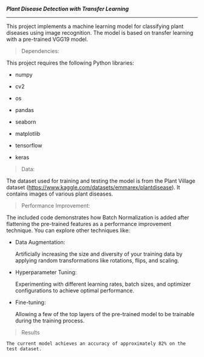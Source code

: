 ***Plant Disease Detection with Transfer Learning***

****

This project implements a machine learning model for classifying plant diseases using image recognition. The model is based on transfer learning with a pre-trained VGG19 model.

>Dependencies: 

This project requires the following Python libraries:


* numpy

* cv2

* os

* pandas

* seaborn

* matplotlib

* tensorflow

* keras

>Data: 

The dataset used for training and testing the model is from the Plant Village dataset (https://www.kaggle.com/datasets/emmarex/plantdisease). It contains images of various plant diseases.





>Performance Improvement:

The included code demonstrates how Batch Normalization is added after flattening the pre-trained features as a performance improvement technique. You can explore other techniques like:

* Data Augmentation: 

	Artificially increasing the size and diversity of your training data by applying random transformations like rotations, flips, and scaling.

* Hyperparameter Tuning:

	Experimenting with different learning rates, batch sizes, and optimizer configurations to achieve optimal performance.

* Fine-tuning: 

	Allowing a few of the top layers of the pre-trained model to be trainable during the training process.

>Results

	The current model achieves an accuracy of approximately 82% on the test dataset.
